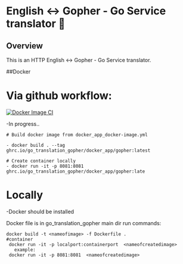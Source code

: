 # English <-> Gopher - Go Service translator :page_with_curl:

## Overview

This is an HTTP  English <-> Gopher - Go Service translator.

##Docker 

# Via github workflow:
[![Docker Image CI](https://github.com/richardsplit/go_translator_gopher/actions/workflows/docker_app_docker-image.yml/badge.svg?branch=docker_app)](https://github.com/richardsplit/go_translator_gopher/actions/workflows/docker_app_docker-image.yml)


 -In progress..

```
# Build docker image from docker_app_docker-image.yml

- docker build . --tag ghrc.io/go_translation_gopher/docker_app/gopher:latest   

# Create container locally 
- docker run -it -p 8081:8081 ghrc.io/go_translation_gopher/docker_app/gopher:late   

```


# Locally 
-Docker should be installed 

Docker file is in go_translation_gopher main dir
run commands:
```
docker build -t <nameofimage> -f Dockerfile .    
#container 
 docker run -it -p localport:containerport  <nameofcreatedimage> 
   example:
 docker run -it -p 8081:8081  <nameofcreatedimage>   
```
